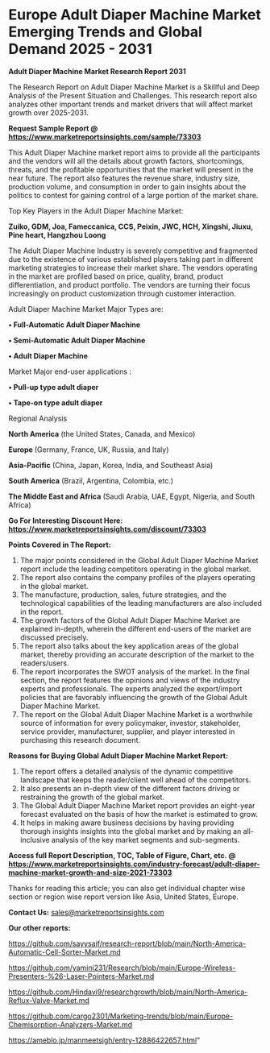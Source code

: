  # Europe Adult Diaper Machine Market Emerging Trends and Global Demand 2025 - 2031

<strong>Adult Diaper Machine Market Research Report 2031</strong>

The Research Report on Adult Diaper Machine Market is a Skillful and Deep Analysis of the Present Situation and Challenges. This research report also analyzes other important trends and market drivers that will affect market growth over 2025-2031.

<strong>Request Sample Report @ <a href=https://www.marketreportsinsights.com/sample/73303>https://www.marketreportsinsights.com/sample/73303</a></strong>

This Adult Diaper Machine market report aims to provide all the participants and the vendors will all the details about growth factors, shortcomings, threats, and the profitable opportunities that the market will present in the near future. The report also features the revenue share, industry size, production volume, and consumption in order to gain insights about the politics to contest for gaining control of a large portion of the market share.

Top Key Players in the Adult Diaper Machine Market:

<strong>Zuiko, GDM, Joa, Fameccanica, CCS, Peixin, JWC, HCH, Xingshi, Jiuxu, Pine heart, Hangzhou Loong</strong>

The Adult Diaper Machine Industry is severely competitive and fragmented due to the existence of various established players taking part in different marketing strategies to increase their market share. The vendors operating in the market are profiled based on price, quality, brand, product differentiation, and product portfolio. The vendors are turning their focus increasingly on product customization through customer interaction.

Adult Diaper Machine Market Major Types are:

<strong>• Full-Automatic Adult Diaper Machine

• Semi-Automatic Adult Diaper Machine

• Adult Diaper Machine</strong>

Market Major end-user applications :

<strong>• Pull-up type adult diaper

• Tape-on type adult diaper</strong>

Regional Analysis

</u><strong><b>North America</b></strong> (the United States, Canada, and Mexico)

<strong><b>Europe </b></strong>(Germany, France, UK, Russia, and Italy)

<strong><b>Asia-Pacific</b></strong> (China, Japan, Korea, India, and Southeast Asia)

<strong><b>South America</b></strong> (Brazil, Argentina, Colombia, etc.)

<strong><b>The Middle East and Africa</b></strong> (Saudi Arabia, UAE, Egypt, Nigeria, and South Africa)

<strong>Go For Interesting Discount Here: <a href=https://www.marketreportsinsights.com/discount/73303>https://www.marketreportsinsights.com/discount/73303</a></strong>

<strong>Points Covered in The Report:</strong>
<ol>
  <li>The major points considered in the Global Adult Diaper Machine Market report include the leading competitors operating in the global market.</li>
  <li>The report also contains the company profiles of the players operating in the global market.</li>
  <li>The manufacture, production, sales, future strategies, and the technological capabilities of the leading manufacturers are also included in the report.</li>
  <li>The growth factors of the Global Adult Diaper Machine Market are explained in-depth, wherein the different end-users of the market are discussed precisely.</li>
  <li>The report also talks about the key application areas of the global market, thereby providing an accurate description of the market to the readers/users.</li>
  <li>The report incorporates the SWOT analysis of the market. In the final section, the report features the opinions and views of the industry experts and professionals. The experts analyzed the export/import policies that are favorably influencing the growth of the Global Adult Diaper Machine Market.</li>
  <li>The report on the Global Adult Diaper Machine Market is a worthwhile source of information for every policymaker, investor, stakeholder, service provider, manufacturer, supplier, and player interested in purchasing this research document.</li>
</ol>
<strong>Reasons for Buying Global Adult Diaper Machine Market Report:</strong>

<ol>
  <li>The report offers a detailed analysis of the dynamic competitive landscape that keeps the reader/client well ahead of the competitors.</li>
  <li>It also presents an in-depth view of the different factors driving or restraining the growth of the global market.</li>
  <li>The Global Adult Diaper Machine Market report provides an eight-year forecast evaluated on the basis of how the market is estimated to grow.</li>
  <li>It helps in making aware business decisions by having providing thorough insights insights into the global market and by making an all-inclusive analysis of the key market segments and sub-segments.</li>
</ol>
<strong>Access full Report Description, TOC, Table of Figure, Chart, etc. @ <a href=https://www.marketreportsinsights.com/industry-forecast/adult-diaper-machine-market-growth-and-size-2021-73303>https://www.marketreportsinsights.com/industry-forecast/adult-diaper-machine-market-growth-and-size-2021-73303</a></strong>


Thanks for reading this article; you can also get individual chapter wise section or region wise report version like Asia, United States, Europe.

<strong>Contact Us:</strong>
sales@marketreportsinsights.com

<strong>Our other reports:</strong>

<a href=https://github.com/sayysaif/research-report/blob/main/North-America-Automatic-Cell-Sorter-Market.md>https://github.com/sayysaif/research-report/blob/main/North-America-Automatic-Cell-Sorter-Market.md</a>

<a href=https://github.com/yamini231/Research/blob/main/Europe-Wireless-Presenters-%26-Laser-Pointers-Market.md>https://github.com/yamini231/Research/blob/main/Europe-Wireless-Presenters-%26-Laser-Pointers-Market.md</a>

<a href=https://github.com/Hindavi9/researchgrowth/blob/main/North-America-Reflux-Valve-Market.md>https://github.com/Hindavi9/researchgrowth/blob/main/North-America-Reflux-Valve-Market.md</a>

<a href=https://github.com/cargo2301/Marketing-trends/blob/main/Europe-Chemisorption-Analyzers-Market.md>https://github.com/cargo2301/Marketing-trends/blob/main/Europe-Chemisorption-Analyzers-Market.md</a>

<a href=https://ameblo.jp/manmeetsigh/entry-12886422657.html>https://ameblo.jp/manmeetsigh/entry-12886422657.html</a>"
